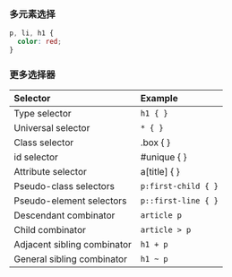 ### 多元素选择

```css
p, li, h1 {
  color: red;
}
```

### 更多选择器

| Selector                    | Example             |
| :-------------------------- | :------------------ |
| Type selector               | `h1 { }`            |
| Universal selector          | `* { }`             |
| Class selector              | .box { }            |
| id selector                 | #unique { }         |
| Attribute selector          | a[title] { }        |
| Pseudo-class selectors      | `p:first-child { }` |
| Pseudo-element selectors    | `p::first-line { }` |
| Descendant combinator       | `article p`         |
| Child combinator            | `article > p`       |
| Adjacent sibling combinator | `h1 + p`            |
| General sibling combinator  | `h1 ~ p`            |